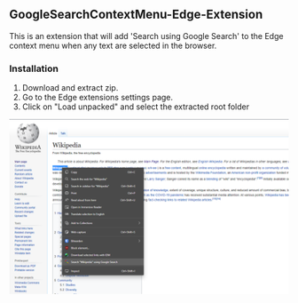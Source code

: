 ## GoogleSearchContextMenu-Edge-Extension
This is an extension that will add 'Search using Google Search' to the Edge context menu when any text are selected in the browser.

### Installation
1. Download and extract zip.
2. Go to the Edge extensions settings page.
3. Click on "Load unpacked" and select the extracted root folder

![Screenshot](/images/screenshot.png)

